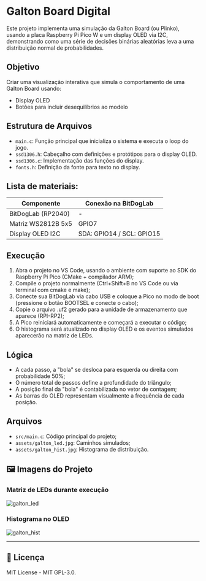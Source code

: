 # Galton Board Digital

Este projeto implementa uma simulação da Galton Board (ou Plinko), usando a placa Raspberry Pi Pico W e um display OLED via I2C, demonstrando como uma série de decisões binárias aleatórias leva a uma distribuição normal de probabilidades.

## Objetivo

Criar uma visualização interativa que simula o comportamento de uma Galton Board usando:

- Display OLED
- Botões para incluir desequilíbrios ao modelo

## Estrutura de Arquivos

- `main.c`: Função principal que inicializa o sistema e executa o loop do jogo.
- `ssd1306.h`: Cabeçalho com definições e protótipos para o display OLED.
- `ssd1306.c`: Implementação das funções do display.
- `fonts.h`: Definição da fonte para texto no display.

##  Lista de materiais: 

| Componente            | Conexão na BitDogLab      |
|-----------------------|---------------------------|
| BitDogLab (RP2040)    | -                         |
| Matriz WS2812B 5x5    | GPIO7                     |
| Display OLED I2C      | SDA: GPIO14 / SCL: GPIO15 |

## Execução

1. Abra o projeto no VS Code, usando o ambiente com suporte ao SDK do Raspberry Pi Pico (CMake + compilador ARM);
2. Compile o projeto normalmente (Ctrl+Shift+B no VS Code ou via terminal com cmake e make);
3. Conecte sua BitDogLab via cabo USB e coloque a Pico no modo de boot (pressione o botão BOOTSEL e conecte o cabo);
4. Copie o arquivo .uf2 gerado para a unidade de armazenamento que aparece (RPI-RP2);
5. A Pico reiniciará automaticamente e começará a executar o código;
6. O histograma será atualizado no display OLED e os eventos simulados aparecerão na matriz de LEDs.

## Lógica

- A cada passo, a "bola" se desloca para esquerda ou direita com probabilidade 50%;
- O número total de passos define a profundidade do triângulo;
- A posição final da "bola" é contabilizada no vetor de contagem;
- As barras do OLED representam visualmente a frequência de cada posição.

##  Arquivos

- `src/main.c`: Código principal do projeto;
- `assets/galton_led.jpg`: Caminhos simulados;
- `assets/galton_hist.jpg`: Histograma de distribuição.

## 🖼️ Imagens do Projeto

### Matriz de LEDs durante execução
![galton_led](./assets/galton_led.jpg)

### Histograma no OLED
![galton_hist](./assets/galton_hist.jpg)

---

## 📜 Licença
MIT License - MIT GPL-3.0.
